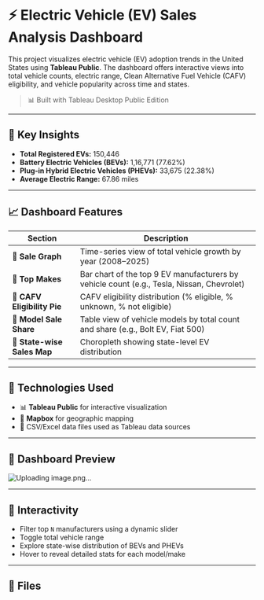 # ⚡ Electric Vehicle (EV) Sales Analysis Dashboard

This project visualizes electric vehicle (EV) adoption trends in the United States using **Tableau Public**. The dashboard offers interactive views into total vehicle counts, electric range, Clean Alternative Fuel Vehicle (CAFV) eligibility, and vehicle popularity across time and states.

> 📊 Built with Tableau Desktop Public Edition

---

## 📍 Key Insights

- **Total Registered EVs:** 150,446  
- **Battery Electric Vehicles (BEVs):** 1,16,771 (77.62%)  
- **Plug-in Hybrid Electric Vehicles (PHEVs):** 33,675 (22.38%)  
- **Average Electric Range:** 67.86 miles  

---

## 📈 Dashboard Features

| Section                     | Description |
|-----------------------------|-------------|
| 🔹 **Sale Graph**            | Time-series view of total vehicle growth by year (2008–2025) |
| 🔹 **Top Makes**             | Bar chart of the top 9 EV manufacturers by vehicle count (e.g., Tesla, Nissan, Chevrolet) |
| 🔹 **CAFV Eligibility Pie**  | CAFV eligibility distribution (% eligible, % unknown, % not eligible) |
| 🔹 **Model Sale Share**      | Table view of vehicle models by total count and share (e.g., Bolt EV, Fiat 500) |
| 🔹 **State-wise Sales Map**  | Choropleth showing state-level EV distribution |

---

## 🧭 Technologies Used

- 📊 **Tableau Public** for interactive visualization  
- 📍 **Mapbox** for geographic mapping  
- 📁 CSV/Excel data files used as Tableau data sources  

---

## 📸 Dashboard Preview

![Uploading image.png…]()


---

## 🧪 Interactivity

- Filter top `N` manufacturers using a dynamic slider  
- Toggle total vehicle range  
- Explore state-wise distribution of BEVs and PHEVs  
- Hover to reveal detailed stats for each model/make  

---

## 📂 Files

